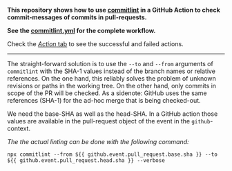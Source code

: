 **This repository shows how to use [commitlint](https://commitlint.js.org) in a GitHub Action to check commit-messages of commits in pull-requests.**

**See the [commitlint.yml](.github/workflows/commitlint.yml) for the complete workflow.**

Check the [*Action* tab](https://github.com/mluppi/commitlint-pr-demo/actions/workflows/commitlint.yml) to see the successful and failed actions.

---

The straight-forward solution is to use the `--to` and `--from` arguments of `commitlint` with the SHA-1 values instead of the branch names or relative references. On the one hand, this reliably solves the problem of unknown revisions or paths in the working tree. On the other hand, only commits in scope of the PR will be checked. As a sidenote: GitHub uses the same references (SHA-1) for the ad-hoc merge that is being checked-out.

We need the base-SHA as well as the head-SHA. In a GitHub action those values are available in the pull-request object of the event in the `github`-context.

*The the actual linting can be done with the following command:*
```
npx commitlint --from ${{ github.event.pull_request.base.sha }} --to ${{ github.event.pull_request.head.sha }} --verbose
```
